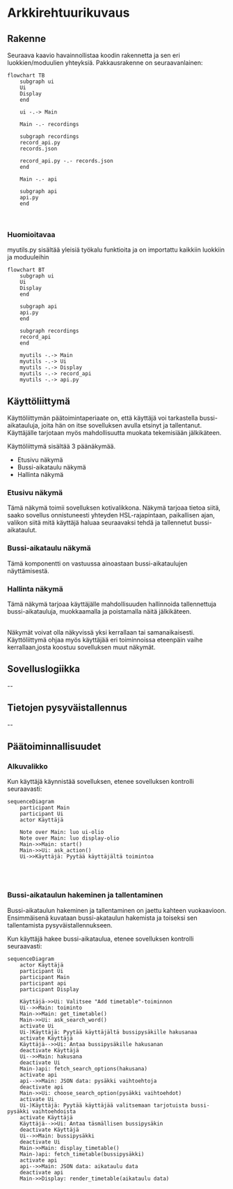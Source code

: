 # Arkkirehtuurikuvaus
## Rakenne
Seuraava kaavio havainnollistaa koodin rakennetta ja sen eri luokkien/moduulien yhteyksiä. Pakkausrakenne on seuraavanlainen:

```mermaid
flowchart TB
    subgraph ui
    Ui
    Display
    end

    ui -.-> Main

    Main -.- recordings

    subgraph recordings
    record_api.py
    records.json

    record_api.py -.- records.json
    end

    Main -.- api

    subgraph api
    api.py
    end
```
</br>

### Huomioitavaa
myutils.py sisältää yleisiä työkalu funktioita ja on importattu kaikkiin luokkiin ja moduuleihin

```mermaid
flowchart BT
    subgraph ui
    Ui
    Display
    end

    subgraph api
    api.py
    end

    subgraph recordings
    record_api    
    end

    myutils -.-> Main
    myutils -.-> Ui
    myutils -.-> Display
    myutils -.-> record_api
    myutils -.-> api.py
```

## Käyttöliittymä
Käyttöliittymän päätoimintaperiaate on, että käyttäjä voi tarkastella bussi-aikatauluja, joita hän on itse sovelluksen avulla etsinyt ja tallentanut.
Käyttäjälle tarjotaan myös mahdollisuutta muokata tekemisiään jälkikäteen.

Käyttöliittymä sisältää 3 päänäkymää.
- Etusivu näkymä
- Bussi-aikataulu näkymä
- Hallinta näkymä

### Etusivu näkymä
Tämä näkymä toimii sovelluksen kotivalikkona. Näkymä tarjoaa tietoa siitä, saako sovellus onnistuneesti yhteyden HSL-rajapintaan, paikallisen ajan, valikon siitä mitä käyttäjä haluaa seuraavaksi tehdä ja tallennetut bussi-aikataulut.

### Bussi-aikataulu näkymä
Tämä komponentti on vastuussa ainoastaan bussi-aikataulujen näyttämisestä.

### Hallinta näkymä
Tämä näkymä tarjoaa käyttäjälle mahdollisuuden hallinnoida tallennettuja bussi-aikatauluja, muokkaamalla ja poistamalla näitä jälkikäteen.


</br>
Näkymät voivat olla näkyvissä yksi kerrallaan tai samanaikaisesti. Käyttöliittymä ohjaa myös käyttäjää eri toiminnoissa eteenpäin vaihe kerrallaan,josta koostuu sovelluksen muut näkymät.

## Sovelluslogiikka
--
## Tietojen pysyväistallennus
--
## Päätoiminnallisuudet
### Alkuvalikko
Kun käyttäjä käynnistää sovelluksen, etenee sovelluksen kontrolli seuraavasti:

```mermaid
sequenceDiagram
    participant Main
    participant Ui
    actor Käyttäjä
    
    Note over Main: luo ui-olio
    Note over Main: luo display-olio
    Main->>Main: start()
    Main->>Ui: ask_action()
    Ui->>Käyttäjä: Pyytää käyttäjältä toimintoa
```
</br>
</br>

### Bussi-aikataulun hakeminen ja tallentaminen
Bussi-aikataulun hakeminen ja tallentaminen on jaettu kahteen vuokaavioon. 
Ensimmäisenä kuvataan bussi-akataulun hakemista ja toiseksi sen tallentamista pysyväistallennukseen.

Kun käyttäjä hakee bussi-aikataulua, etenee sovelluksen kontrolli seuraavasti:

```mermaid
sequenceDiagram
    actor Käyttäjä
    participant Ui
    participant Main
    participant api
    participant Display
    
    Käyttäjä->>Ui: Valitsee "Add timetable"-toiminnon
    Ui-->>Main: toiminto
    Main->>Main: get_timetable()
    Main->>Ui: ask_search_word()
    activate Ui
    Ui-)Käyttäjä: Pyytää käyttäjältä bussipysäkille hakusanaa
    activate Käyttäjä
    Käyttäjä-->>Ui: Antaa bussipysäkille hakusanan
    deactivate Käyttäjä
    Ui-->>Main: hakusana
    deactivate Ui
    Main-)api: fetch_search_options(hakusana)
    activate api
    api-->>Main: JSON data: pysäkki vaihtoehtoja
    deactivate api
    Main->>Ui: choose_search_option(pysäkki vaihtoehdot)
    activate Ui
    Ui-)Käyttäjä: Pyytää käyttäjää valitsemaan tarjotuista bussi-pysäkki vaihtoehdoista
    activate Käyttäjä
    Käyttäjä-->>Ui: Antaa täsmällisen bussipysäkin
    deactivate Käyttäjä
    Ui-->>Main: bussipysäkki
    deactivate Ui
    Main->>Main: display_timetable()
    Main-)api: fetch_timetable(bussipysäkki)
    activate api
    api-->>Main: JSON data: aikataulu data
    deactivate api
    Main->>Display: render_timetable(aikataulu data)

```